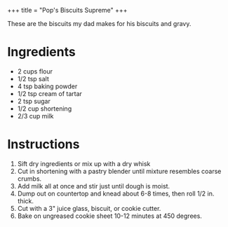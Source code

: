 +++
title = "Pop's Biscuits Supreme"
+++

These are the biscuits my dad makes for his biscuits and gravy.

# Ingredients

- 2 cups flour
- 1/2 tsp salt
- 4 tsp baking powder
- 1/2 tsp cream of tartar
- 2 tsp sugar
- 1/2 cup shortening
- 2/3 cup milk

# Instructions

1. Sift dry ingredients or mix up with a dry whisk
2. Cut in shortening with a pastry blender until mixture resembles coarse crumbs.
3. Add milk all at once and stir just until dough is moist.
4. Dump out on countertop and knead about 6-8 times, then roll 1/2 in. thick.
5. Cut with a 3" juice glass, biscuit, or cookie cutter.
6. Bake on ungreased cookie sheet 10-12 minutes at 450 degrees.
